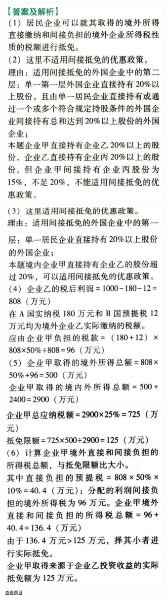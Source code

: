 ![](9280c4e7e70760c63756c7bc0350fc0b.png)

![](1fd2520cfc78ae769e28c2ef7b3e4c49.png)

![](f14a62bfeafb4419bd62bfd6b492fe32.png)

![](ca5a7f53a448de493a086be03f24beeb.png)

[查看题目](../国际税收税务管理实务.本章真题.md#45-题目)

